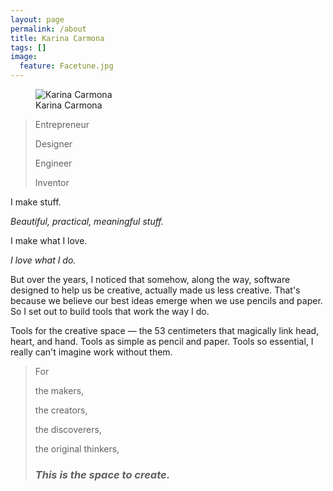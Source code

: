 ```yaml
---
layout: page
permalink: /about
title: Karina Carmona
tags: []
image:
  feature: Facetune.jpg
---
```

<figure>
  <img src="{{ site.url }}/images/Facetune.jpg" alt="Karina Carmona">
  <figcaption>Karina Carmona</figcaption>
</figure>

>Entrepreneur
>
>Designer
>
>Engineer
>
>Inventor

I
make
stuff.


*Beautiful, practical, meaningful stuff.*


I make what I love.

*I love what I do.*


But over the years, I noticed that somehow, along the way, software designed to help us be creative, actually made us less creative. That's because we believe our best ideas emerge when we use pencils and paper.
So I set out to build tools that work the way I do.


Tools for the creative space — the 53 centimeters that magically link head, heart, and hand. Tools as simple as pencil and paper. Tools so essential, I  really can't imagine work without them.


> For
>
> the makers,
>
> the creators,
>
> the discoverers,
>
> the original thinkers,
>
> ### *This is the space to create.* ###